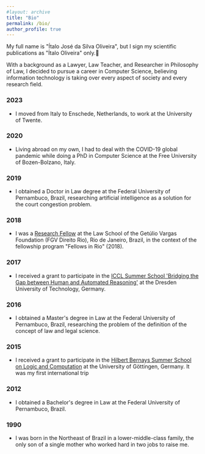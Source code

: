 ```yaml
---
#layout: archive
title: "Bio"
permalink: /bio/
author_profile: true
---
```


My full name is "Ítalo José da Silva Oliveira", but I sign my scientific publications as "Ítalo Oliveira" only.🙂


With a background as a Lawyer, Law Teacher, and Researcher in Philosophy of Law, I decided to pursue a career in Computer Science, believing information technology is taking over every aspect of society and every research field.


### 2023

- I moved from Italy to Enschede, Netherlands, to work at the University of Twente.

### 2020

- Living abroad on my own, I had to deal with the COVID-19 global pandemic while doing a PhD in Computer Science at the Free University of Bozen-Bolzano, Italy.

### 2019

- I obtained a Doctor in Law degree at the Federal University of Pernambuco, Brazil, researching artificial intelligence as a solution for the court congestion problem.

### 2018

- I was a [Research Fellow](https://direitorio.fgv.br/fellows-rio) at the Law School of the Getúlio Vargas Foundation (FGV Direito Rio), Rio de Janeiro, Brazil, in the context of the fellowship program "Fellows in Rio" (2018).

### 2017

- I received a grant to participate in the [ICCL Summer School 'Bridging the Gap between Human and Automated Reasoning'](https://iccl.inf.tu-dresden.de/web/SummerSchool2017) at the Dresden University of Technology, Germany. 

### 2016

- I obtained a Master's degree in Law at the Federal University of Pernambuco, Brazil, researching the problem of the definition of the concept of law and legal science.

### 2015

- I received a grant to participate in the [Hilbert Bernays Summer School on Logic and Computation](https://gcms-devops1.uni-goettingen.de/en/505718.html) at the University of Göttingen, Germany. It was my first international trip

### 2012

- I obtained a Bachelor's degree in Law at the Federal University of Pernambuco, Brazil.

### 1990

- I was born in the Northeast of Brazil in a lower-middle-class family, the only son of a single mother who worked hard in two jobs to raise me.